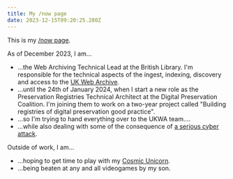 ```yaml
---
title: My /now page
date: 2023-12-15T09:20:25.280Z
---
```

This is my [/now page](https://nownownow.com/about).

As of December 2023, I am...

- ...the Web Archiving Technical Lead at the British Library. I'm responsible for the technical aspects of the ingest, indexing, discovery and access to the [UK Web Archive](http://www.webarchive.org.uk/).
- ...until the 24th of January 2024, when I start a new role as the Preservation Registries Technical Architect at the Digital Preservation Coalition.  I'm joining them to work on a two-year project called "Building registries of digital preservation good practice".
- ...so I'm trying to hand everything over to the UKWA team....
- ...while also dealing with some of the consequence of [a serious cyber attack](https://www.bbc.co.uk/news/entertainment-arts-67544504).

Outside of work, I am...

- ...hoping to get time to play with my [Cosmic Unicorn](https://shop.pimoroni.com/products/space-unicorns?variant=40842626596947).
- ...being beaten at any and all videogames by my son.
